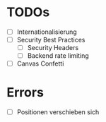 
# TODOs

- [ ] Internationalisierung
- [ ] Security Best Practices
  - [ ] Security Headers
  - [ ] Backend rate limiting
- [ ] Canvas Confetti

# Errors
- [ ] Positionen verschieben sich